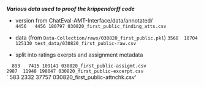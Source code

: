 ***Various data used to proof the krippendorff code***

* version from ChatEval-AMT-Interface/data/annotated/\
`4456   4456 180797 030820_first_public_finding_atts.csv`


* data (from `Data-Collection/raws/030820_first_public.pkl`)
  `3568  10704 125130 test_data/030820_first_public-raw.csv`
  
* split into ratings exerpts and assignment metadata

 `  893   7415 109141 030820_first_public-assigmt.csv`\
  `2987  11948 198047 030820_first_public-excerpt.csv`\
 `  583    2332   37757 030820_first_public-attnchk.csv'



